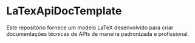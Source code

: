 # LaTexApiDocTemplate
Este repositório fornece um modelo LaTeX desenvolvido para criar documentações técnicas de APIs de maneira padronizada e profissional.
